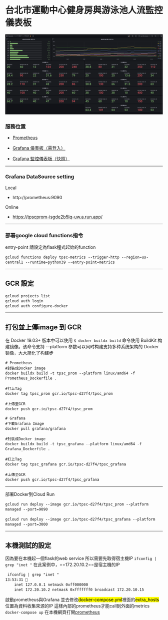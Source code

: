 # 台北市運動中心健身房與游泳池人流監控儀表板
![](%E6%88%AA%E5%9C%96%202022-10-15%20%E4%B8%8B%E5%8D%884.12.05.png)

### 服務位置
* [Prometheus](https://tpscprom-isgde2b5lq-uw.a.run.app/)

* [Grafana 儀表板（需登入）](https://tpscgrafana-isgde2b5lq-uw.a.run.app/d/h9t8cWS4k/tai-bei-shi-yun-dong-zhong-xin-zhuang-tai-tu-biao?orgId=1&from=now-1h&to=now)

* [Grafana 監控儀表板（快照）](https://tpscgrafana-isgde2b5lq-uw.a.run.app/dashboard/snapshot/jyAzSzYeUTI0hE4fPRvP6ykid9Fs6kkK?orgId=1)
---
### Grafana DataSource setting
Local
* http://prometheus:9090

Online
* https://tpscprom-isgde2b5lq-uw.a.run.app/
---
### 部署google cloud functions指令
entry-point 請設定為flask程式起始的function
```
gcloud functions deploy tpsc-metrics --trigger-http --region=us-central1 --runtime=python39 --entry-point=metrics
```
---
## GCR 設定
```
gcloud projects list
gcloud auth login
gcloud auth configure-docker
```
---
## 打包並上傳image 到 GCR
在 Docker 19.03+ 版本中可以使用 `$ docker buildx build` 命令使用 BuildKit 构建镜像。该命令支持 --platform 参数可以同时构建支持多种系统架构的 Docker 镜像，大大简化了构建步

```
# Prometheus
#封裝成Docker image
docker buildx build -t tpsc_prom --platform linux/amd64 -f Prometheus_Dockerfile .

#打上Tag
docker tag tpsc_prom gcr.io/tpsc-d27f4/tpsc_prom

#上傳至GCR
docker push gcr.io/tpsc-d27f4/tpsc_prom

```
```
# Grafana
#下載Grafana Image
docker pull grafana/grafana

#封裝成Docker image
docker buildx build -t tpsc_grafana --platform linux/amd64 -f Grafana_Dockerfile . 

#打上Tag
docker tag tpsc_grafana gcr.io/tpsc-d27f4/tpsc_grafana

#上傳至GCR
docker push gcr.io/tpsc-d27f4/tpsc_grafana
```
---

部署Docker到Cloud Run
```
gcloud run deploy --image gcr.io/tpsc-d27f4/tpsc_prom --platform managed --port=9090

gcloud run deploy --image gcr.io/tpsc-d27f4/tpsc_grafana --platform managed --port=3000
```

---
## 本機測試的設定
因為要在本機起一個flask的web service
所以需要先取得宿主機IP 
`ifconfig | grep "inet "`
在此案例中，==172.20.10.2==是宿主機的IP
```
 ifconfig | grep "inet "                                                 13:53:31 
	inet 127.0.0.1 netmask 0xff000000
	inet 172.20.10.2 netmask 0xfffffff0 broadcast 172.20.10.15
```


啟動prometheus與Grafana
並去修改<mark>docker-compose.yml</mark>裡面的<mark>extra_hosts</mark>位置為資料收集來源的IP
這樣內部的prometheus才能call到外面的metrics
`docker-compose up`
在本機網頁打開[prometheus](http://127.0.0.1:9090/)
